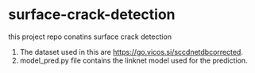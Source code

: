 # surface-crack-detection
this project repo conatins surface crack detection 

1. The dataset used in this are https://go.vicos.si/sccdnetdbcorrected.
2. model_pred.py file contains the linknet model used for the prediction.

     
